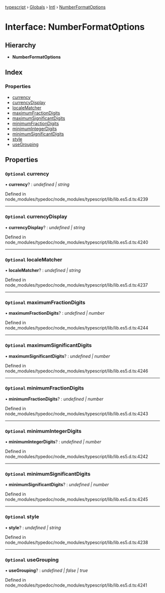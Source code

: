 [typescript](../README.md) › [Globals](../globals.md) › [Intl](../modules/intl.md) › [NumberFormatOptions](intl.numberformatoptions.md)

# Interface: NumberFormatOptions

## Hierarchy

* **NumberFormatOptions**

## Index

### Properties

* [currency](intl.numberformatoptions.md#optional-currency)
* [currencyDisplay](intl.numberformatoptions.md#optional-currencydisplay)
* [localeMatcher](intl.numberformatoptions.md#optional-localematcher)
* [maximumFractionDigits](intl.numberformatoptions.md#optional-maximumfractiondigits)
* [maximumSignificantDigits](intl.numberformatoptions.md#optional-maximumsignificantdigits)
* [minimumFractionDigits](intl.numberformatoptions.md#optional-minimumfractiondigits)
* [minimumIntegerDigits](intl.numberformatoptions.md#optional-minimumintegerdigits)
* [minimumSignificantDigits](intl.numberformatoptions.md#optional-minimumsignificantdigits)
* [style](intl.numberformatoptions.md#optional-style)
* [useGrouping](intl.numberformatoptions.md#optional-usegrouping)

## Properties

### `Optional` currency

• **currency**? : *undefined | string*

Defined in node_modules/typedoc/node_modules/typescript/lib/lib.es5.d.ts:4239

___

### `Optional` currencyDisplay

• **currencyDisplay**? : *undefined | string*

Defined in node_modules/typedoc/node_modules/typescript/lib/lib.es5.d.ts:4240

___

### `Optional` localeMatcher

• **localeMatcher**? : *undefined | string*

Defined in node_modules/typedoc/node_modules/typescript/lib/lib.es5.d.ts:4237

___

### `Optional` maximumFractionDigits

• **maximumFractionDigits**? : *undefined | number*

Defined in node_modules/typedoc/node_modules/typescript/lib/lib.es5.d.ts:4244

___

### `Optional` maximumSignificantDigits

• **maximumSignificantDigits**? : *undefined | number*

Defined in node_modules/typedoc/node_modules/typescript/lib/lib.es5.d.ts:4246

___

### `Optional` minimumFractionDigits

• **minimumFractionDigits**? : *undefined | number*

Defined in node_modules/typedoc/node_modules/typescript/lib/lib.es5.d.ts:4243

___

### `Optional` minimumIntegerDigits

• **minimumIntegerDigits**? : *undefined | number*

Defined in node_modules/typedoc/node_modules/typescript/lib/lib.es5.d.ts:4242

___

### `Optional` minimumSignificantDigits

• **minimumSignificantDigits**? : *undefined | number*

Defined in node_modules/typedoc/node_modules/typescript/lib/lib.es5.d.ts:4245

___

### `Optional` style

• **style**? : *undefined | string*

Defined in node_modules/typedoc/node_modules/typescript/lib/lib.es5.d.ts:4238

___

### `Optional` useGrouping

• **useGrouping**? : *undefined | false | true*

Defined in node_modules/typedoc/node_modules/typescript/lib/lib.es5.d.ts:4241

